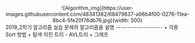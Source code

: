 <center>![Algorithm_img](https://user-images.githubusercontent.com/48341382/68479837-a96b4f00-0276-11ea-8bc4-5fe20f76db76.jpg){width: 500}</center>
2019_2학기 알고리즘 실습 문제의 알고리즘을 설명
--------------------
+ 각종 Sort 방법
+ 탐색 이진 트리 
  - AVL트리
+ 그래프
